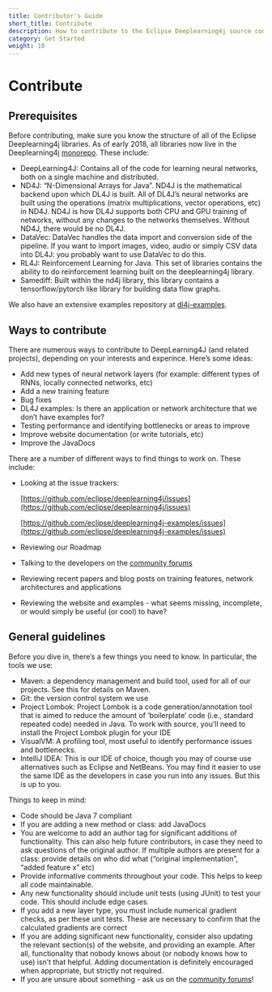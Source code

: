 ```yaml
---
title: Contributor's Guide
short_title: Contribute
description: How to contribute to the Eclipse Deeplearning4j source code.
category: Get Started
weight: 10
---
```


# Contribute

## Prerequisites

Before contributing, make sure you know the structure of all of the Eclipse Deeplearning4j libraries. As of early 2018, all libraries now live in the Deeplearning4j [monorepo](https://github.com/eclipse/deeplearning4j). These include:

* DeepLearning4J: Contains all of the code for learning neural networks, both on a single machine and distributed.
* ND4J: “N-Dimensional Arrays for Java”. ND4J is the mathematical backend upon which DL4J is built. All of DL4J’s neural networks are built using the operations \(matrix multiplications, vector operations, etc\) in ND4J. ND4J is how DL4J supports both CPU and GPU training of networks, without any changes to the networks themselves. Without ND4J, there would be no DL4J.
* DataVec: DataVec handles the data import and conversion side of the pipeline. If you want to import images, video, audio or simply CSV data into DL4J: you probably want to use DataVec to do this.
* RL4J: Reinforcement Learning for Java. This set of libraries contains the ability to do reinforcement learning built on the deeplearning4j library.
* Samediff: Built within the nd4j library, this library contains a tensorflow/pytorch like library for building data flow graphs.



We also have an extensive examples repository at [dl4j-examples](https://github.com/eclipse/deeplearning4j-examples).

## Ways to contribute

There are numerous ways to contribute to DeepLearning4J \(and related projects\), depending on your interests and experince. Here’s some ideas:

* Add new types of neural network layers \(for example: different types of RNNs, locally connected networks, etc\)
* Add a new training feature
* Bug fixes
* DL4J examples: Is there an application or network architecture that we don’t have examples for?
* Testing performance and identifying bottlenecks or areas to improve
* Improve website documentation \(or write tutorials, etc\)
* Improve the JavaDocs

There are a number of different ways to find things to work on. These include:

* Looking at the issue trackers:

  [https://github.com/eclipse/deeplearning4j/issues](https://github.com/eclipse/deeplearning4j/issues)

  [https://github.com/eclipse/deeplearning4j-examples/issues](https://github.com/eclipse/deeplearning4j-examples/issues)

* Reviewing our Roadmap
* Talking to the developers on the [community forums](https://community.konduit.ai/)
* Reviewing recent papers and blog posts on training features, network architectures and applications
* Reviewing the website and examples - what seems missing, incomplete, or would simply be useful \(or cool\) to have?

## General guidelines

Before you dive in, there’s a few things you need to know. In particular, the tools we use:

* Maven: a dependency management and build tool, used for all of our projects. See this for details on Maven.
* Git: the version control system we use
* Project Lombok: Project Lombok is a code generation/annotation tool that is aimed to reduce the amount of ‘boilerplate’ code \(i.e., standard repeated code\) needed in Java. To work with source, you’ll need to install the Project Lombok plugin for your IDE
* VisualVM: A profiling tool, most useful to identify performance issues and bottlenecks.
* IntelliJ IDEA: This is our IDE of choice, though you may of course use alternatives such as Eclipse and NetBeans. You may find it easier to use the same IDE as the developers in case you run into any issues. But this is up to you.

Things to keep in mind:

* Code should be Java 7 compliant
* If you are adding a new method or class: add JavaDocs
* You are welcome to add an author tag for significant additions of functionality. This can also help future contributors, in case they need to ask questions of the original author. If multiple authors are present for a class: provide details on who did what \(“original implementation”, “added feature x” etc\)
* Provide informative comments throughout your code. This helps to keep all code maintainable.
* Any new functionality should include unit tests \(using JUnit\) to test your code. This should include edge cases.
* If you add a new layer type, you must include numerical gradient checks, as per these unit tests. These are necessary to confirm that the calculated gradients are correct
* If you are adding significant new functionality, consider also updating the relevant section\(s\) of the website, and providing an example. After all, functionality that nobody knows about \(or nobody knows how to use\) isn’t that helpful. Adding documentation is definitely encouraged when appropriate, but strictly not required.
* If you are unsure about something - ask us on the [community forums](https://community.konduit.ai/)!

